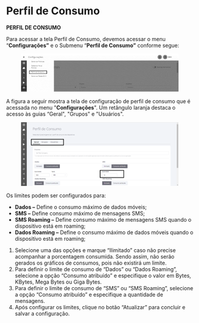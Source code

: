 # Perfil de Consumo

**PERFIL DE CONSUMO**

Para acessar a tela Perfil de Consumo, devemos acessar o menu “**Configurações”** e o Submenu “**Perfil de Consumo”** conforme segue:

<figure><img src="../../.gitbook/assets/Imagem5.png" alt=""><figcaption></figcaption></figure>

A figura a seguir mostra a tela de configuração de perfil de consumo que é acessada no menu "**Configurações**". Um retângulo laranja destaca o acesso às guias “Geral", "Grupos" e "Usuários".

<figure><img src="../../.gitbook/assets/Perfil de Consumo.png" alt=""><figcaption></figcaption></figure>

Os limites podem ser configurados para:

* **Dados –** Define o consumo máximo de dados móveis;
* **SMS –** Define consumo máximo de mensagens SMS;
* **SMS Roaming –** Define consumo máximo de mensagens SMS quando o dispositivo está em roaming;
* **Dados Roaming –** Define o consumo máximo de dados móveis quando o dispositivo está em roaming;

1. Selecione uma das opções e marque “Ilimitado” caso não precise acompanhar a porcentagem consumida. Sendo assim, não serão gerados os gráficos de consumos, pois não existirá um limite.
2. Para definir o limite de consumo de “Dados” ou “Dados Roaming”, selecione a opção “Consumo atribuído” e especifique o valor em Bytes, KBytes, Mega Bytes ou Giga Bytes.
3. Para definir o limite de consumo de “SMS” ou “SMS Roaming”, selecione a opção “Consumo atribuído” e especifique a quantidade de mensagens.
4. Após configurar os limites, clique no botão “Atualizar” para concluir e salvar a configuração.
